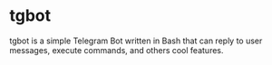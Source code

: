 # tgbot
tgbot is a simple Telegram Bot written in Bash that can reply to user messages, execute commands, and others cool features.
